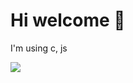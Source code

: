 <h1>Hi welcome 👋</h1>


<p>I'm using c, js</p>
<p><img src="https://img.shields.io/badge/-JavaScript-F7DF1E?style=flat&logo=javascript&logoColor=white"/></p>
